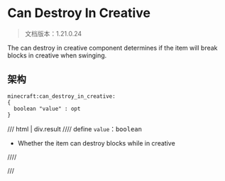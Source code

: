 # Can Destroy In Creative

> 文档版本：1.21.0.24

The can destroy in creative component determines if the item will break blocks in creative when swinging.

## 架构

```mcschema
minecraft:can_destroy_in_creative:
{
  boolean "value" : opt
}

```

/// html | div.result
//// define
`value`：<samp>boolean</samp>

- Whether the item can destroy blocks while in creative


////


///

